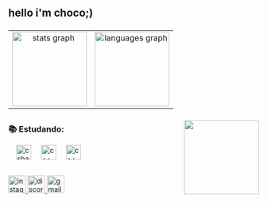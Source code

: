 
<h2 align="left">hello i'm choco;)</h2>

###
<table>
  <tr>
    <td style="text-align: center;">
      <img src="https://github-readme-stats.vercel.app/api?username=chocoquito&hide_title=false&hide_rank=false&show_icons=true&include_all_commits=true&count_private=true&disable_animations=false&theme=tokyonight&locale=en&hide_border=false" height="150" alt="stats graph" />
    </td>
    <td style="text-align: center;">
      <img src="https://github-readme-stats.vercel.app/api/top-langs?username=chocoquito&locale=en&hide_title=false&layout=compact&card_width=320&langs_count=5&theme=tokyonight&hide_border=false" height="150" alt="languages graph" />
    </td>
  </tr>
</table>


###
<img align="right" height="150" src="https://th.bing.com/th/id/R.24f5c9c5358d3d1340affe0bde406f19?rik=MGNNo4nNptoBgg&riu=http%3a%2f%2fpa1.narvii.com%2f6368%2fd3923788a8e0cb8ad4f3c2c945d81774e06578c3_00.gif&ehk=KfY0MGPKIyIPNvht7Y5yfIXUwu4gpAlLb3dX9iXj1Qk%3d&risl=&pid=ImgRaw&r=" />

##
<div align="left">
  <h3> 📚 Estudando: </h3>
  <img width="12" />
  <img src="https://cdn.jsdelivr.net/gh/devicons/devicon/icons/csharp/csharp-original.svg" height="30" alt="csharp logo"  />
  <img width="12" />
  <img src="https://cdn.jsdelivr.net/gh/devicons/devicon@latest/icons/cplusplus/cplusplus-original.svg" height="30" alt="c++ logo" />
 <img width="12" />
 <img src="https://th.bing.com/th/id/OIP.PXNp62LLV-aLT2ZUpHupZgHaHw?rs=1&pid=ImgDetMain"  height="30" alt="c++ logo" />
   
 
</div>

##
<div align="left">
  <a href="https://www.instagram.com/euchoquito/" target="_blank">
    <img src="https://img.shields.io/static/v1?message=Instagram&logo=instagram&label=&color=E4405F&logoColor=white&labelColor=&style=for-the-badge" height="35" alt="instagram logo" />
  </a>
  <a href="https://discord.gg/j8uDYvQq" target="_blank">
    <img src="https://img.shields.io/static/v1?message=Discord&logo=discord&label=&color=7289DA&logoColor=white&labelColor=&style=for-the-badge" height="35" alt="discord logo" />
  </a>
  <a href="mailto:euchoquito@gmail.com">
    <img src="https://img.shields.io/static/v1?message=Gmail&logo=gmail&label=&color=D14836&logoColor=white&labelColor=&style=for-the-badge" height="35" alt="gmail logo" />
  </a>
</div>



###

<br clear="both">

###

###
